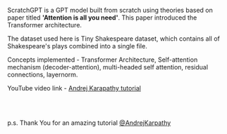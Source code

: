 ScratchGPT is a GPT model built from scratch using theories based on paper titled **'Attention is all you need'**. This paper introduced the Transformer architecture.

The dataset used here is Tiny Shakespeare dataset, which contains all of Shakespeare's plays combined into a single file.

Concepts implemented - Transformer Architecture, Self-attention mechanism (decoder-attention), multi-headed self attention, residual connections, layernorm.

YouTube video link -
[Andrej Karapathy tutorial](https://www.youtube.com/watch?v=kCc8FmEb1nY)

<br>
<br>

p.s. Thank You for an amazing tutorial [@AndrejKarpathy](https://www.youtube.com/@AndrejKarpathy)
